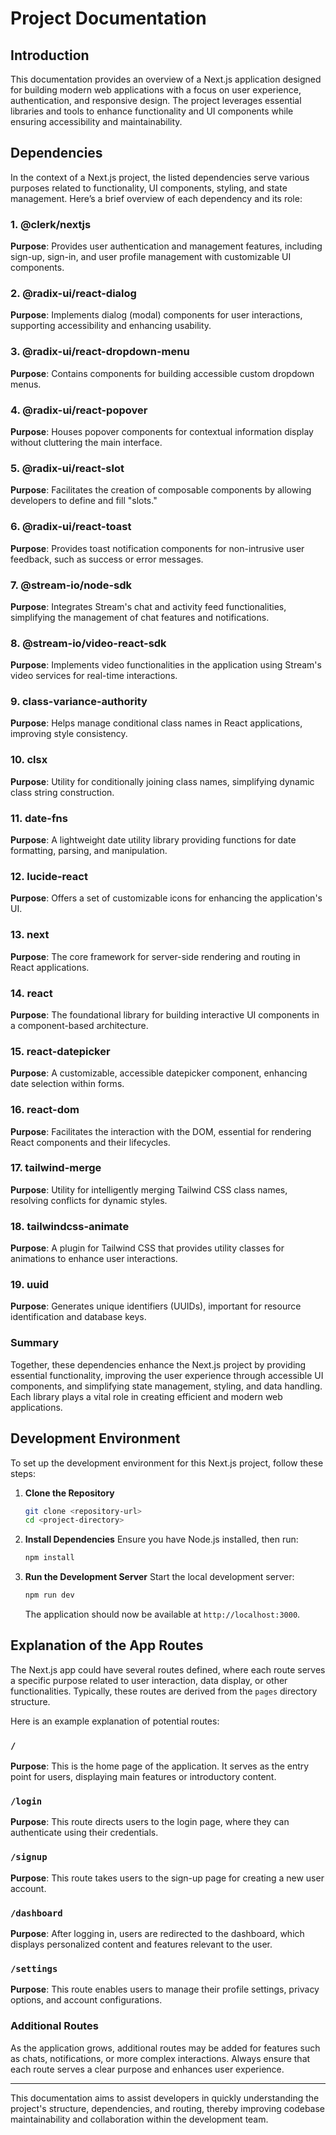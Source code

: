 # Project Documentation

## Introduction
This documentation provides an overview of a Next.js application designed for building modern web applications with a focus on user experience, authentication, and responsive design. The project leverages essential libraries and tools to enhance functionality and UI components while ensuring accessibility and maintainability.

## Dependencies
In the context of a Next.js project, the listed dependencies serve various purposes related to functionality, UI components, styling, and state management. Here’s a brief overview of each dependency and its role:

### 1. **@clerk/nextjs**
**Purpose**: Provides user authentication and management features, including sign-up, sign-in, and user profile management with customizable UI components.

### 2. **@radix-ui/react-dialog**
**Purpose**: Implements dialog (modal) components for user interactions, supporting accessibility and enhancing usability.

### 3. **@radix-ui/react-dropdown-menu**
**Purpose**: Contains components for building accessible custom dropdown menus.

### 4. **@radix-ui/react-popover**
**Purpose**: Houses popover components for contextual information display without cluttering the main interface.

### 5. **@radix-ui/react-slot**
**Purpose**: Facilitates the creation of composable components by allowing developers to define and fill "slots."

### 6. **@radix-ui/react-toast**
**Purpose**: Provides toast notification components for non-intrusive user feedback, such as success or error messages.

### 7. **@stream-io/node-sdk**
**Purpose**: Integrates Stream's chat and activity feed functionalities, simplifying the management of chat features and notifications.

### 8. **@stream-io/video-react-sdk**
**Purpose**: Implements video functionalities in the application using Stream's video services for real-time interactions.

### 9. **class-variance-authority**
**Purpose**: Helps manage conditional class names in React applications, improving style consistency.

### 10. **clsx**
**Purpose**: Utility for conditionally joining class names, simplifying dynamic class string construction.

### 11. **date-fns**
**Purpose**: A lightweight date utility library providing functions for date formatting, parsing, and manipulation.

### 12. **lucide-react**
**Purpose**: Offers a set of customizable icons for enhancing the application's UI.

### 13. **next**
**Purpose**: The core framework for server-side rendering and routing in React applications.

### 14. **react**
**Purpose**: The foundational library for building interactive UI components in a component-based architecture.

### 15. **react-datepicker**
**Purpose**: A customizable, accessible datepicker component, enhancing date selection within forms.

### 16. **react-dom**
**Purpose**: Facilitates the interaction with the DOM, essential for rendering React components and their lifecycles.

### 17. **tailwind-merge**
**Purpose**: Utility for intelligently merging Tailwind CSS class names, resolving conflicts for dynamic styles.

### 18. **tailwindcss-animate**
**Purpose**: A plugin for Tailwind CSS that provides utility classes for animations to enhance user interactions.

### 19. **uuid**
**Purpose**: Generates unique identifiers (UUIDs), important for resource identification and database keys.

### Summary
Together, these dependencies enhance the Next.js project by providing essential functionality, improving the user experience through accessible UI components, and simplifying state management, styling, and data handling. Each library plays a vital role in creating efficient and modern web applications.

## Development Environment
To set up the development environment for this Next.js project, follow these steps:

1. **Clone the Repository**
   ```bash
   git clone <repository-url>
   cd <project-directory>
   ```

2. **Install Dependencies**
   Ensure you have Node.js installed, then run:
   ```bash
   npm install
   ```

3. **Run the Development Server**
   Start the local development server:
   ```bash
   npm run dev
   ```
   The application should now be available at `http://localhost:3000`.

## Explanation of the App Routes
The Next.js app could have several routes defined, where each route serves a specific purpose related to user interaction, data display, or other functionalities. Typically, these routes are derived from the `pages` directory structure.

Here is an example explanation of potential routes:

### `/`
**Purpose**: This is the home page of the application. It serves as the entry point for users, displaying main features or introductory content.

### `/login`
**Purpose**: This route directs users to the login page, where they can authenticate using their credentials.

### `/signup`
**Purpose**: This route takes users to the sign-up page for creating a new user account.

### `/dashboard`
**Purpose**: After logging in, users are redirected to the dashboard, which displays personalized content and features relevant to the user.

### `/settings`
**Purpose**: This route enables users to manage their profile settings, privacy options, and account configurations.

### Additional Routes
As the application grows, additional routes may be added for features such as chats, notifications, or more complex interactions. Always ensure that each route serves a clear purpose and enhances user experience.

--- 

This documentation aims to assist developers in quickly understanding the project's structure, dependencies, and routing, thereby improving codebase maintainability and collaboration within the development team.